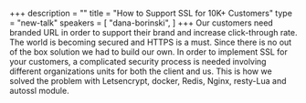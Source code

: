 +++
description = ""
title = "How to Support SSL for 10K+ Customers"
type = "new-talk"
speakers = [
        "dana-borinski",
]
+++
Our customers need branded URL in order to support their brand and increase click-through rate.
The world is becoming secured and HTTPS is a must.
Since there is no out of the box solution we had to build our own.
In order to implement SSL for your customers, a complicated security process is needed involving different organizations units for both the client and us.
This is how we solved the problem with Letsencrypt, docker, Redis, Nginx, resty-Lua and autossl module.